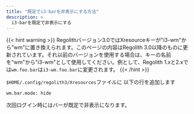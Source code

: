 ```yaml
---
title: "既定でi3-barを非表示にする方法"
description: >
  i3-barを既定で非表示にする
---
```


{{< hint warning >}}
Regolithバージョン3.0ではXresourceキーが"i3-wm"から"wm"に置き換えられます。このページの内容はRegolith 3.0以降のものに更新されています。それ以前のバージョンを使用する場合は、キーの名前を"wm"から"i3-wm"として使用してください。例として、Regolith 1.xと2.xでは`wm.foo.bar`は`i3-wm.foo.bar`に変更されます。
{{< /hint >}}

`$HOME/.config/regolith3/Xresources`ファイルに
以下の行を追加します
```
wm.bar.mode: hide
```
次回ログイン時にはバーが既定で非表示になります。